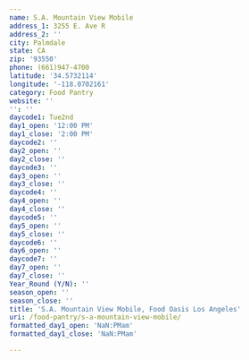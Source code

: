 ```yaml
---
name: S.A. Mountain View Mobile
address_1: 3255 E. Ave R
address_2: ''
city: Palmdale
state: CA
zip: '93550'
phone: (661)947-4700
latitude: '34.5732114'
longitude: '-118.0702161'
category: Food Pantry
website: ''
'': ''
daycode1: Tue2nd
day1_open: '12:00 PM'
day1_close: '2:00 PM'
daycode2: ''
day2_open: ''
day2_close: ''
daycode3: ''
day3_open: ''
day3_close: ''
daycode4: ''
day4_open: ''
day4_close: ''
daycode5: ''
day5_open: ''
day5_close: ''
daycode6: ''
day6_open: ''
daycode7: ''
day7_open: ''
day7_close: ''
Year_Round (Y/N): ''
season_open: ''
season_close: ''
title: 'S.A. Mountain View Mobile, Food Oasis Los Angeles'
uri: /food-pantry/s-a-mountain-view-mobile/
formatted_day1_open: 'NaN:PMam'
formatted_day1_close: 'NaN:PMam'

---
```

